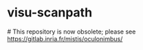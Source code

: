 # visu-scanpath
# This repository is now obsolete; please see https://gitlab.inria.fr/mistis/oculonimbus/

